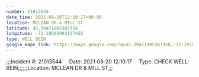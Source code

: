 ```yaml
---
number: 21013544
date_time: 2021-08-20T12:10:17+00:00
location: MCLEAN DR & MILL ST
latitude: 42.39471005387358
longitude: -71.19565993137455
type: WELL BEIN
google_maps_link: https://maps.google.com/?q=42.39471005387358,-71.19565993137455
---
```


;;;Incident #: 21013544     Date: 2021‐08‐20 12:10:17     Type: CHECK WELL‐BEIN;;;;;;Location: MCLEAN DR & MILL ST;;;
